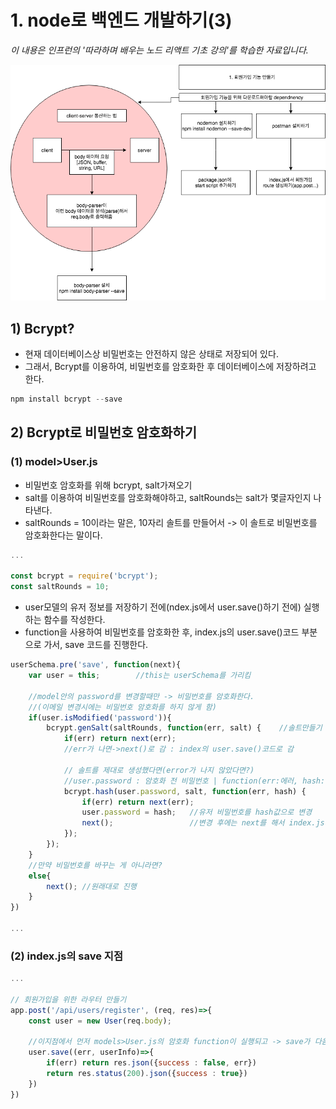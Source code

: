 # 1. node로 백엔드 개발하기(3)
*이 내용은 인프런의 '따라하며 배우는 노드 리액트 기초 강의'를 학습한 자료입니다.*

<img src="./2.png"/>

## 1) Bcrypt?
- 현재 데이터베이스상 비밀번호는 안전하지 않은 상태로 저장되어 있다.
- 그래서, Bcrypt를 이용하여, 비밀번호를 암호화한 후 데이터베이스에 저장하려고 한다.

```js
npm install bcrypt --save
```

## 2) Bcrypt로 비밀번호 암호화하기 
### (1) model>User.js

- 비밀번호 암호화를 위해 bcrypt, salt가져오기
- salt를 이용하여 비밀번호를 암호화해야하고, saltRounds는 salt가 몇글자인지 나타낸다.
- saltRounds = 10이라는 말은, 10자리 솔트를 만들어서 -> 이 솔트로 비밀번호를 암호화한다는 말이다.

```js
...

const bcrypt = require('bcrypt');
const saltRounds = 10; 
```

- user모델의 유저 정보를 저장하기 전에(ndex.js에서 user.save()하기 전에) 실행하는 함수를 작성한다.
- function을 사용하여 비밀번호를 암호화한 후, index.js의 user.save()코드 부분으로 가서, save 코드를 진행한다.
 
```js
userSchema.pre('save', function(next){
    var user = this;        //this는 userSchema를 가리킴
    
    //model안의 password를 변경할때만 -> 비밀번호를 암호화한다.
    //(이메일 변경시에는 비밀번호 암호화를 하지 않게 함)
    if(user.isModified('password')){
        bcrypt.genSalt(saltRounds, function(err, salt) {    //솔트만들기
            if(err) return next(err);   
            //err가 나면->next()로 감 : index의 user.save()코드로 감

            // 솔트를 제대로 생성했다면(error가 나지 않았다면?)
            //user.password : 암호화 전 비밀번호 | function(err:에러, hash:암호화된 pw)
            bcrypt.hash(user.password, salt, function(err, hash) { 
                if(err) return next(err);
                user.password = hash;   //유저 비밀번호를 hash값으로 변경
                next();                 //변경 후에는 next를 해서 index.js의 user.save()코드로 돌아감
            });
        });
    }
    //만약 비밀번호를 바꾸는 게 아니라면?
    else{
        next(); //원래대로 진행
    }  
})  

...
```

### (2) index.js의 save 지점
```js
...

// 회원가입을 위한 라우터 만들기
app.post('/api/users/register', (req, res)=>{
    const user = new User(req.body);

    //이지점에서 먼저 models>User.js의 암호화 function이 실행되고 -> save가 다음으로 진행됨
    user.save((err, userInfo)=>{  
        if(err) return res.json({success : false, err}) 
        return res.status(200).json({success : true})
    })  
})


```
